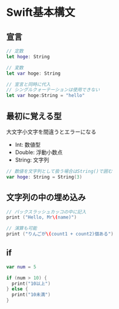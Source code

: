 # Swift基本構文

## 宣言

```swift
// 定数
let hoge: String

// 変数
let var hoge: String

// 宣言と同時に代入
// シングルクォーテーションは使用できない
let var hoge:String = "hello"
```

## 最初に覚える型

大文字小文字を間違うとエラーになる

- Int: 数値型
- Double: 浮動小数点
- String: 文字列

```swift
// 数値を文字列として扱う場合はString()で囲む
var hoge: String = String(3)
```

## 文字列の中の埋め込み

```swift
// バックスラッシュカッコの中に記入
print ("Hello, Mr\(name)")

// 演算も可能
print ("りんごが\(count1 + count2)個ある")
```

## if

```swift
var num = 5

if (num > 10) {
  print("10以上")
} else {
  print("10未満")
}
```
